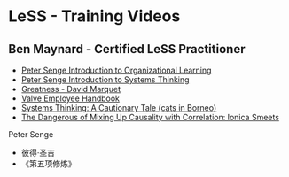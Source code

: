 # LeSS - Training Videos

## Ben Maynard - Certified LeSS Practitioner

 * [Peter Senge Introduction to Organizational Learning][1]
 * [Peter Senge Introduction to Systems Thinking][2]
 * [Greatness - David Marquet][3]
 * [Valve Employee Handbook][4]
 * [Systems Thinking: A Cautionary Tale (cats in Borneo)][5]
 * [The Dangerous of Mixing Up Causality with Correlation: Ionica Smeets][6]

Peter Senge

 * 彼得·圣吉
 * 《第五项修炼》

[1]:https://www.youtube.com/watch?v=OpiqnCAQ6S8
[2]:https://www.youtube.com/watch?v=eXdzKBWDraM
[3]:https://www.youtube.com/watch?v=OqmdLcyES_Q
[4]:https://vimeo.com/51012261
[5]:https://www.youtube.com/watch?v=17BP9n6g1F0
[6]:https://www.youtube.com/watch?v=8B271L3NtAw
